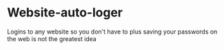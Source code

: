 # Website-auto-loger
Logins to any website so you don't have to plus saving your passwords on the web is not the greatest idea
